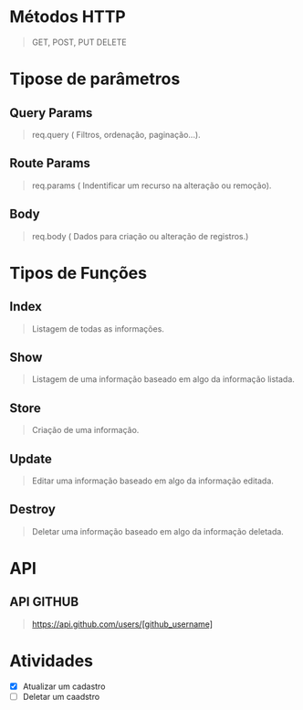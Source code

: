 # Métodos HTTP
> GET, POST, PUT DELETE 

# Tipose de parâmetros

## Query Params
> req.query ( Filtros, ordenação, paginação...).
## Route Params
> req.params ( Indentificar um recurso na alteração ou remoção).
## Body
> req.body ( Dados para criação ou alteração de registros.)

# Tipos de Funções

## Index
> Listagem de todas as informações.
## Show
> Listagem de uma informação baseado em algo da informação listada.
## Store
> Criação de uma informação.
## Update
> Editar uma informação baseado em algo da informação editada.
## Destroy
> Deletar uma informação baseado em algo da informação deletada.
# API

## API GITHUB
> https://api.github.com/users/[github_username]



# Atividades 

- [x] Atualizar um cadastro
- [ ] Deletar um caadstro